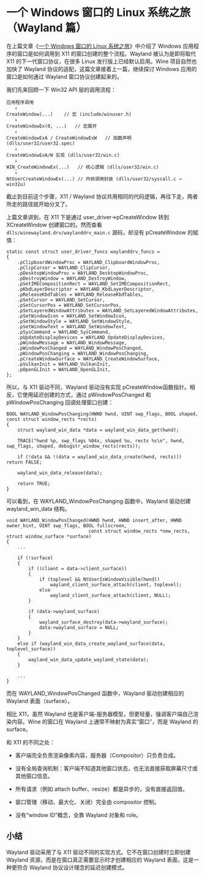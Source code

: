 # 一个 Windows 窗口的 Linux 系统之旅（Wayland 篇）

在上篇文章《[一个 Windows 窗口的 Linux 系统之旅](https://mp.weixin.qq.com/s/blIp_-uzE2O2NhnO2nMdQw)》中介绍了 Windows 应用程序的窗口是如何调用到 X11 的窗口创建的整个流程。Wayland 被认为是即将取代 X11 的下一代窗口协议，在很多 Linux 发行版上已经默认启用。Wine 项目自然也加快了 Wayland 协议的适配，这篇文章接着上一篇，继续探讨 Windows 应用的窗口是如何通过 Wayland 窗口协议创建起来的。

我们先来回顾一下 Win32 API 层的调用流程：

```
应用程序调用
   ↓
CreateWindow(...)    // 宏 (include/winuser.h)
   ↓
CreateWindowEx(0, ...)   // 宏展开
   ↓
CreateWindowExA / CreateWindowExW   // 函数声明 (dlls/user32/user32.spec)
   ↓
CreateWindowExA/W 实现 (dlls/user32/win.c)
   ↓
WIN_CreateWindowEx(...)   // 核心逻辑 (dlls/user32/win.c)
   ↓
NtUserCreateWindowEx(...) // 内核调用封装 (dlls/user32/syscall.c → win32u)
```

截止到目前这个步骤，X11 / Wayland 协议共用相同的代码逻辑，再往下走，两者所走的路径就开始分叉了。

上篇文章讲到，在 X11 下是通过 user_driver->pCreateWindow 转到 XCreateWindow 创建窗口的。然而查看 `dlls/winewayland.drv/waylanddrv_main.c` 源码，却没有 pCreateWindow 的赋值：

```
static const struct user_driver_funcs waylanddrv_funcs =
{
    .pClipboardWindowProc = WAYLAND_ClipboardWindowProc,
    .pClipCursor = WAYLAND_ClipCursor,
    .pDesktopWindowProc = WAYLAND_DesktopWindowProc,
    .pDestroyWindow = WAYLAND_DestroyWindow,
    .pSetIMECompositionRect = WAYLAND_SetIMECompositionRect,
    .pKbdLayerDescriptor = WAYLAND_KbdLayerDescriptor,
    .pReleaseKbdTables = WAYLAND_ReleaseKbdTables,
    .pSetCursor = WAYLAND_SetCursor,
    .pSetCursorPos = WAYLAND_SetCursorPos,
    .pSetLayeredWindowAttributes = WAYLAND_SetLayeredWindowAttributes,
    .pSetWindowIcon = WAYLAND_SetWindowIcon,
    .pSetWindowStyle = WAYLAND_SetWindowStyle,
    .pSetWindowText = WAYLAND_SetWindowText,
    .pSysCommand = WAYLAND_SysCommand,
    .pUpdateDisplayDevices = WAYLAND_UpdateDisplayDevices,
    .pWindowMessage = WAYLAND_WindowMessage,
    .pWindowPosChanged = WAYLAND_WindowPosChanged,
    .pWindowPosChanging = WAYLAND_WindowPosChanging,
    .pCreateWindowSurface = WAYLAND_CreateWindowSurface,
    .pVulkanInit = WAYLAND_VulkanInit,
    .pOpenGLInit = WAYLAND_OpenGLInit,
};
```

所以，与 X11 驱动不同，Wayland 驱动没有实现 pCreateWindow函数指针。相反，它使用延迟创建的方式，通过 pWindowPosChanged 和 pWindowPosChanging 回调处理窗口创建：

```
BOOL WAYLAND_WindowPosChanging(HWND hwnd, UINT swp_flags, BOOL shaped, const struct window_rects *rects)
{
    struct wayland_win_data *data = wayland_win_data_get(hwnd);

    TRACE("hwnd %p, swp_flags %04x, shaped %u, rects %s\n", hwnd, swp_flags, shaped, debugstr_window_rects(rects));

    if (!data && !(data = wayland_win_data_create(hwnd, rects))) return FALSE;

    wayland_win_data_release(data);

    return TRUE;
}
```
可以看到，在 WAYLAND_WindowPosChanging 函数中，Wayland 驱动创建 wayland_win_data 结构。

```
void WAYLAND_WindowPosChanged(HWND hwnd, HWND insert_after, HWND owner_hint, UINT swp_flags, BOOL fullscreen,
                              const struct window_rects *new_rects, struct window_surface *surface)
{
    ...

    if (!surface)
    {
        if ((client = data->client_surface))
        {
            if (toplevel && NtUserIsWindowVisible(hwnd))
                wayland_client_surface_attach(client, toplevel);
            else
                wayland_client_surface_attach(client, NULL);
        }

        if (data->wayland_surface)
        {
            wayland_surface_destroy(data->wayland_surface);
            data->wayland_surface = NULL;
        }
    }
    else if (wayland_win_data_create_wayland_surface(data, toplevel_surface))
    {
        wayland_win_data_update_wayland_state(data);
    }

    ...
}
```

而在 WAYLAND_WindowPosChanged 函数中，Wayland 驱动创建相应的 Wayland 表面（surface）。

相比 X11，虽然 Wayland 也是客户端-服务器模型，但更轻量，强调客户端自己渲染内容。Wine 的窗口在 Wayland 上通常不映射为真实“窗口”，而是 Wayland 的 surface。

和 X11 的不同之处：

* 客户端完全负责渲染像素内容，服务器（Compositor）只负责合成。

* 没有全局查询机制：客户端不知道其他窗口状态，也无法直接获取屏幕尺寸或其他窗口信息。

* 所有请求（例如 attach buffer、resize）都是异步的，没有直接返回值。

* 窗口管理（移动、最大化、关闭）完全由 compositor 控制。

* 没有“window ID”概念，全靠 Wayland 对象和 role。

## 小结
Wayland 驱动采用了与 X11 驱动不同的实现方式。它不在窗口创建时立即创建 Wayland 资源，而是在窗口真正需要显示时才创建相应的 Wayland 表面，这是一种更符合 Wayland 协议设计理念的延迟创建模式。
